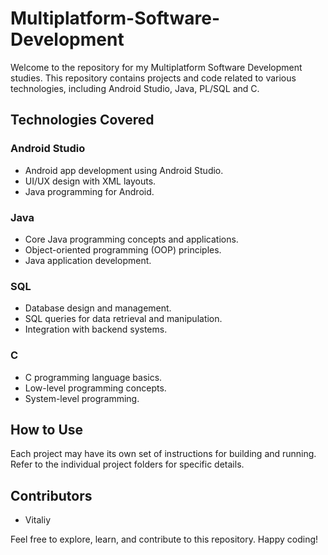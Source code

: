 # Multiplatform-Software-Development

Welcome to the repository for my Multiplatform Software Development studies. This repository contains projects and code related to various technologies, including Android Studio, Java, PL/SQL and C.

## Technologies Covered

### Android Studio
- Android app development using Android Studio.
- UI/UX design with XML layouts.
- Java programming for Android.

### Java
- Core Java programming concepts and applications.
- Object-oriented programming (OOP) principles.
- Java application development.

### SQL
- Database design and management.
- SQL queries for data retrieval and manipulation.
- Integration with backend systems.

### C
- C programming language basics.
- Low-level programming concepts.
- System-level programming.

## How to Use
Each project may have its own set of instructions for building and running. Refer to the individual project folders for specific details.

## Contributors
- Vitaliy

Feel free to explore, learn, and contribute to this repository. Happy coding!

